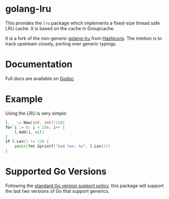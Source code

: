 # golang-lru

This provides the `lru` package which implements a fixed-size
thread safe LRU cache. It is based on the cache in Groupcache.

It is a fork of the non-generic [golang-lru](https://github.com/hashicorp/golang-lru) from [Hashicorp](https://www.hashicorp.com/). The intetion is to track upstream closely, porting over generic typings.

# Documentation

Full docs are available on [Godoc](http://godoc.org/github.com/errorhandler/golang-lru)

# Example

Using the LRU is very simple:

```go
l, _ := New[int, int](128)
for i := 0; i < 256; i++ {
    l.Add(i, nil)
}
if l.Len() != 128 {
    panic(fmt.Sprintf("bad len: %v", l.Len()))
}
```

# Supported Go Versions

Following the [standard Go version support policy](https://go.dev/doc/devel/release#policy), this package will support the last two versions of Go that support generics.

